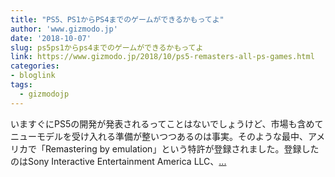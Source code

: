 ```yaml
---
title: "PS5、PS1からPS4までのゲームができるかもってよ"
author: 'www.gizmodo.jp'
date: '2018-10-07'
slug: ps5ps1からps4までのゲームができるかもってよ
link: https://www.gizmodo.jp/2018/10/ps5-remasters-all-ps-games.html
categories:
- bloglink
tags:
  - gizmodojp
---
```


いますぐにPS5の開発が発表されるってことはないでしょうけど、市場も含めてニューモデルを受け入れる準備が整いつつあるのは事実。そのような最中、アメリカで「Remastering by emulation」という特許が登録されました。登録したのはSony Interactive Entertainment America LLC、[... <i class="fas fa-external-link-alt"></i>](https://www.gizmodo.jp/2018/10/ps5-remasters-all-ps-games.html)

